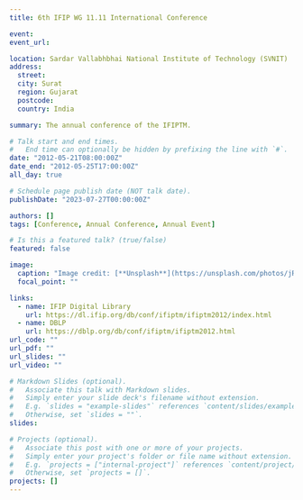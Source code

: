```yaml
---
title: 6th IFIP WG 11.11 International Conference

event:
event_url:

location: Sardar Vallabhbhai National Institute of Technology (SVNIT)
address:
  street:
  city: Surat
  region: Gujarat
  postcode:
  country: India

summary: The annual conference of the IFIPTM.

# Talk start and end times.
#   End time can optionally be hidden by prefixing the line with `#`.
date: "2012-05-21T08:00:00Z"
date_end: "2012-05-25T17:00:00Z"
all_day: true

# Schedule page publish date (NOT talk date).
publishDate: "2023-07-27T00:00:00Z"

authors: []
tags: [Conference, Annual Conference, Annual Event]

# Is this a featured talk? (true/false)
featured: false

image:
  caption: "Image credit: [**Unsplash**](https://unsplash.com/photos/jR4Zf-riEjI)"
  focal_point: ""

links:
  - name: IFIP Digital Library
    url: https://dl.ifip.org/db/conf/ifiptm/ifiptm2012/index.html
  - name: DBLP
    url: https://dblp.org/db/conf/ifiptm/ifiptm2012.html
url_code: ""
url_pdf: ""
url_slides: ""
url_video: ""

# Markdown Slides (optional).
#   Associate this talk with Markdown slides.
#   Simply enter your slide deck's filename without extension.
#   E.g. `slides = "example-slides"` references `content/slides/example-slides.md`.
#   Otherwise, set `slides = ""`.
slides:

# Projects (optional).
#   Associate this post with one or more of your projects.
#   Simply enter your project's folder or file name without extension.
#   E.g. `projects = ["internal-project"]` references `content/project/deep-learning/index.md`.
#   Otherwise, set `projects = []`.
projects: []
---
```


<!--
Slides can be added in a few ways:

- **Create** slides using Wowchemy's [_Slides_](https://wowchemy.com/docs/managing-content/#create-slides) feature and link using `slides` parameter in the front matter of the talk file
- **Upload** an existing slide deck to `static/` and link using `url_slides` parameter in the front matter of the talk file
- **Embed** your slides (e.g. Google Slides) or presentation video on this page using [shortcodes](https://wowchemy.com/docs/writing-markdown-latex/).

Further event details, including page elements such as image galleries, can be added to the body of this page.
-->

